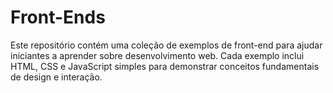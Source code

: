 # Front-Ends

Este repositório contém uma coleção de exemplos de front-end para ajudar iniciantes a aprender sobre desenvolvimento web. Cada exemplo inclui HTML, CSS e JavaScript simples para demonstrar conceitos fundamentais de design e interação.
